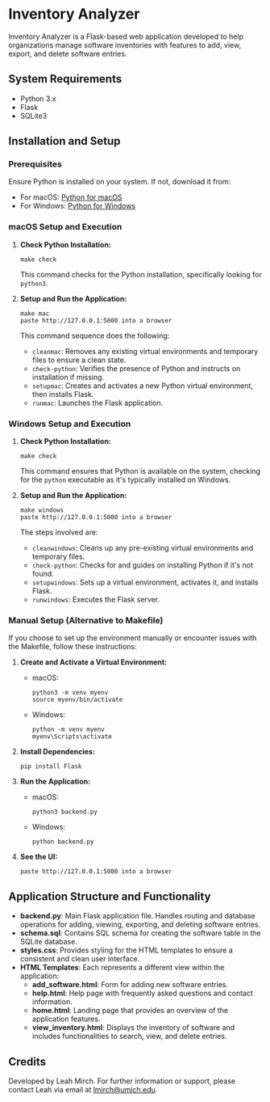 # Inventory Analyzer

Inventory Analyzer is a Flask-based web application developed to help organizations manage software inventories with features to add, view, export, and delete software entries.

## System Requirements

- Python 3.x
- Flask
- SQLite3

## Installation and Setup

### Prerequisites

Ensure Python is installed on your system. If not, download it from:

- For macOS: [Python for macOS](https://www.python.org/downloads/mac-osx/)
- For Windows: [Python for Windows](https://www.python.org/downloads/windows/)


### macOS Setup and Execution

1. **Check Python Installation:**
   ```
   make check
   ```
   This command checks for the Python installation, specifically looking for `python3`.

2. **Setup and Run the Application:**
   ```
   make mac
   paste http://127.0.0.1:5000 into a browser
   ```
   This command sequence does the following:
   - `cleanmac`: Removes any existing virtual environments and temporary files to ensure a clean state.
   - `check-python`: Verifies the presence of Python and instructs on installation if missing.
   - `setupmac`: Creates and activates a new Python virtual environment, then installs Flask.
   - `runmac`: Launches the Flask application.
 

### Windows Setup and Execution

1. **Check Python Installation:**
   ```
   make check
   ```
   This command ensures that Python is available on the system, checking for the `python` executable as it's typically installed on Windows.

2. **Setup and Run the Application:**
   ```
   make windows
   paste http://127.0.0.1:5000 into a browser
   ```
   The steps involved are:
   - `cleanwindows`: Cleans up any pre-existing virtual environments and temporary files.
   - `check-python`: Checks for and guides on installing Python if it's not found.
   - `setupwindows`: Sets up a virtual environment, activates it, and installs Flask.
   - `runwindows`: Executes the Flask server.

### Manual Setup (Alternative to Makefile)

If you choose to set up the environment manually or encounter issues with the Makefile, follow these instructions:

1. **Create and Activate a Virtual Environment:**
   - macOS:
     ```
     python3 -m venv myenv
     source myenv/bin/activate
     ```
   - Windows:
     ```
     python -m venv myenv
     myenv\Scripts\activate
     ```

2. **Install Dependencies:**
   ```
   pip install Flask
   ```

3. **Run the Application:**
   - macOS:
     ```
     python3 backend.py
     ```
   - Windows:
     ```
     python backend.py
     ```

4. **See the UI:**
   ```
   paste http://127.0.0.1:5000 into a browser
   ```

## Application Structure and Functionality

- **backend.py**: Main Flask application file. Handles routing and database operations for adding, viewing, exporting, and deleting software entries.
- **schema.sql**: Contains SQL schema for creating the software table in the SQLite database.
- **styles.css**: Provides styling for the HTML templates to ensure a consistent and clean user interface.
- **HTML Templates**: Each represents a different view within the application:
  - **add_software.html**: Form for adding new software entries.
  - **help.html**: Help page with frequently asked questions and contact information.
  - **home.html**: Landing page that provides an overview of the application features.
  - **view_inventory.html**: Displays the inventory of software and includes functionalities to search, view, and delete entries.

## Credits

Developed by Leah Mirch. For further information or support, please contact Leah via email at lmirch@umich.edu.
